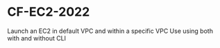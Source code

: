 # CF-EC2-2022
Launch an EC2 in default VPC and within a specific VPC
Use using both with and without CLI 
